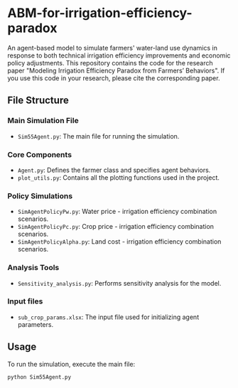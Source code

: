 # ABM-for-irrigation-efficiency-paradox
An agent-based model to simulate farmers' water-land use dynamics in response to both technical irrigation efficiency improvements and economic policy adjustments.
This repository contains the code for the research paper "Modeling Irrigation Efficiency Paradox from Farmers’ Behaviors". 
If you use this code in your research, please cite the corresponding paper.

## File Structure

### Main Simulation File
- `Sim55Agent.py`: The main file for running the simulation.

### Core Components
- `Agent.py`: Defines the farmer class and specifies agent behaviors.
- `plot_utils.py`: Contains all the plotting functions used in the project.

### Policy Simulations
- `SimAgentPolicyPw.py`: Water price - irrigation efficiency combination scenarios.
- `SimAgentPolicyPc.py`: Crop price - irrigation efficiency combination scenarios.
- `SimAgentPolicyAlpha.py`: Land cost - irrigation efficiency combination scenarios.

### Analysis Tools
- `Sensitivity_analysis.py`: Performs sensitivity analysis for the model.

### Input files
- `sub_crop_params.xlsx`: The input file used for initializing agent parameters.

## Usage
To run the simulation, execute the main file:
```bash
python Sim55Agent.py

